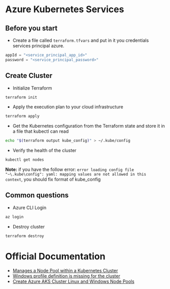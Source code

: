 # Azure Kubernetes Services

## Before you start

- Create a file called `terraform.tfvars` and put in it you credentials services principal azure.
```tfvars
appId = "<service_principal_app_id>"
password = "<service_principal_password>"
```

## Create Cluster

- Initialize Terraform
```sh
terraform init
```

- Apply the execution plan to your cloud infrastructure
```sh
terraform apply
```
- Get the Kubernetes configuration from the Terraform state and store it in a file that kubectl can read
```sh
echo "$(terraform output kube_config)" > ~/.kube/config
```

- Verify the health of the cluster
```sh
kubectl get nodes
```
**Note:** if you have the follow error: `error loading config file "~\.kube\config": yaml: mapping values are not allowed in this context`, you should fix format of kube_config 

## Common questions

- Azure CLI Login
```sh
az login
```
- Destroy cluster
```sh
terraform destroy
```

# Official Documentation

- [Manages a Node Pool within a Kubernetes Cluster](https://registry.terraform.io/providers/hashicorp/azurerm/latest/docs/resources/kubernetes_cluster_node_pool)
- [Windows profile definition is missing for the cluster](https://stackoverflow.com/questions/68116733/windows-agent-pools-can-only-be-added-to-aks-clusters-using-azure-cni)
- [Create Azure AKS Cluster Linux and Windows Node Pools](https://www.stacksimplify.com/azure-aks/create-aks-nodepools-using-terraform/)